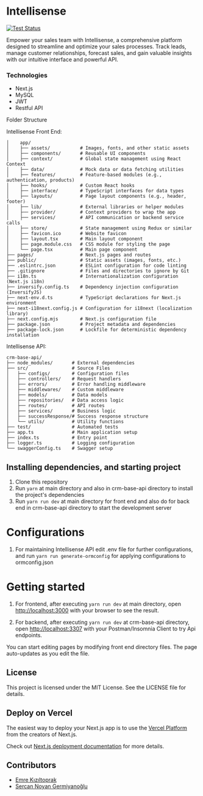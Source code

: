 # Intellisense  

[![Test Status](https://github.com/EmreKiziltoprak/Intellisense-V1.0.0/actions/workflows/ci.yml/badge.svg)](https://github.com/EmreKiziltoprak/Intellisense-V1.0.0/actions/workflows/ci.yml)

Empower your sales team with Intellisense, a comprehensive platform designed to streamline and optimize your sales processes. Track leads, manage customer relationships, forecast sales, and gain valuable insights with our intuitive interface and powerful API.

### Technologies

- Next.js
- MySQL
- JWT
- Restful API

Folder Structure

Intellisense Front End:
```
│    app/
│    ├── assets/           # Images, fonts, and other static assets
│    ├── components/       # Reusable UI components
│    ├── context/          # Global state management using React Context
│    ├── data/             # Mock data or data fetching utilities
│    ├── features/         # Feature-based modules (e.g., authentication, products)
│    ├── hooks/            # Custom React hooks
│    ├── interface/        # TypeScript interfaces for data types
│    ├── layouts/          # Page layout components (e.g., header, footer)
│    ├── lib/              # External libraries or helper modules
│    ├── provider/         # Context providers to wrap the app
│    ├── services/         # API communication or backend service calls
│    ├── store/            # State management using Redux or similar
│    ├── favicon.ico       # Website favicon
│    ├── layout.tsx        # Main layout component
│    ├── page.module.css   # CSS module for styling the page
│    └── page.tsx          # Main page component
├── pages/                 # Next.js pages and routes
├── public/                # Static assets (images, fonts, etc.)
├── .eslintrc.json         # ESLint configuration for code linting
├── .gitignore             # Files and directories to ignore by Git
├── i18n.ts                # Internationalization configuration (Next.js i18n)
├── inversify.config.ts    # Dependency injection configuration (InversifyJS)
├── next-env.d.ts          # TypeScript declarations for Next.js environment
├── next-i18next.config.js # Configuration for i18next (localization library)
├── next.config.mjs        # Next.js configuration file
├── package.json           # Project metadata and dependencies
├── package-lock.json      # Lockfile for deterministic dependency installation
```

Intellisense API: 
```
crm-base-api/
├── node_modules/       # External dependencies
├── src/                # Source Files
│   ├── configs/        # Configuration files
│   ├── controllers/    # Request handlers
│   ├── errors/         # Error handling middleware
│   ├── middlewares/    # Custom middleware
│   ├── models/         # Data models
│   ├── repositories/   # Data access logic
│   ├── routes/         # API routes
│   ├── services/       # Business logic
│   ├── successResponse/# Success response structure
│   └── utils/          # Utility functions
├── test/               # Automated tests
├── app.ts              # Main application setup
├── index.ts            # Entry point
├── logger.ts           # Logging configuration
└── swaggerConfig.ts    # Swagger setup
```
## Installing dependencies, and starting project

1. Clone this repository
2. Run `yarn` at main directory and also in crm-base-api directory to install the project's dependencies
3. Run `yarn run dev` at main directory for front end and also do for back end in crm-base-api directory to start the development server

# Configurations

1. For maintaining Intellisense API edit .env file for further configurations, and run `yarn run generate-ormconfig` for applying configurations to ormconfig.json


# Getting started

1. For frontend, after executing `yarn run dev` at main directory, open [http://localhost:3000](http://localhost:3000) with your browser to see the result.

2. For backend, after executing `yarn run dev` at crm-base-api directory, open [http://localhost:3307](http://localhost:3307) with your Postman/Insomnia Client to try Api endpoints.

You can start editing pages by modifying front end directory files. The page auto-updates as you edit the file.

## License

This project is licensed under the MIT License. See the LICENSE file for details.

## Deploy on Vercel

The easiest way to deploy your Next.js app is to use the [Vercel Platform](https://vercel.com/new?utm_medium=default-template&filter=next.js&utm_source=create-next-app&utm_campaign=create-next-app-readme) from the creators of Next.js.

Check out [Next.js deployment documentation](https://nextjs.org/docs/deployment) for more details.

## Contributors

- [Emre Kızıltoprak](https://github.com/EmreKiziltoprak)
- [Sercan Noyan Germiyanoğlu](https://github.com/Rapter1990)
